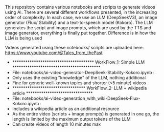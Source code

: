This repository contains various notebooks and scripts to generate videos using AI. There are several different workflows presented, in the increasing order of complexity. In each case, we use an LLM (DeepSeekV3), an image generator (Flux/ Stability) and a text-to-speech model (Kokoro). The LLM generates the script and image prompts, which are used by the TTS and image generator, everything is finally put together. Difference is in how the LLM is being used

Videos generated using these notebooks/ scripts are uploaded here:
https://www.youtube.com/@Tales_from_thePast
  
- ************************************** WorkFlow_1: Simple LLM *****************************************
- File: notebooks/ai-video-generator-DeepSeek-Stability-Kokoro.ipynb :
- Only uses the existing "knowledge" of the LLM, nothing additional
- Fine for generic well-known topics and shorter (<5 minute) videos
- ********************************** WorkFlow_2: LLM + wikipedia article *******************************
- File: notebooks/ai-video-generation_with_wiki-DeepSeek-Flux-Kokoro.ipynb :
- Includes a wikipedia article as an additional resource
- As the entire video (scripts + image prompts) is generated in one go, the length is limited by the maximum output tokens of the LLM
- Can create videos of length 10 minutes max
